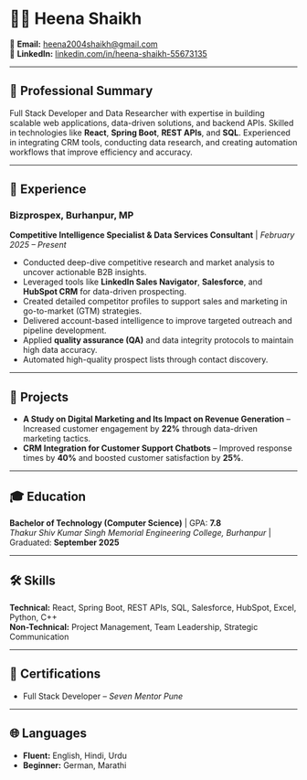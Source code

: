 # 👩‍💻 Heena Shaikh

📧 **Email:** heena2004shaikh@gmail.com  
🔗 **LinkedIn:** [linkedin.com/in/heena-shaikh-55673135](https://www.linkedin.com/in/heena-shaikh-55673135/)

---

## 💼 Professional Summary
Full Stack Developer and Data Researcher with expertise in building scalable web applications, data-driven solutions, and backend APIs. Skilled in technologies like **React**, **Spring Boot**, **REST APIs**, and **SQL**. Experienced in integrating CRM tools, conducting data research, and creating automation workflows that improve efficiency and accuracy.

---

## 🏢 Experience

### **Bizprospex, Burhanpur, MP**  
**Competitive Intelligence Specialist & Data Services Consultant** | *February 2025 – Present*  
- Conducted deep-dive competitive research and market analysis to uncover actionable B2B insights.  
- Leveraged tools like **LinkedIn Sales Navigator**, **Salesforce**, and **HubSpot CRM** for data-driven prospecting.  
- Created detailed competitor profiles to support sales and marketing in go-to-market (GTM) strategies.  
- Delivered account-based intelligence to improve targeted outreach and pipeline development.  
- Applied **quality assurance (QA)** and data integrity protocols to maintain high data accuracy.  
- Automated high-quality prospect lists through contact discovery.  

---

## 📂 Projects
- **A Study on Digital Marketing and Its Impact on Revenue Generation** – Increased customer engagement by **22%** through data-driven marketing tactics.  
- **CRM Integration for Customer Support Chatbots** – Improved response times by **40%** and boosted customer satisfaction by **25%**.  

---

## 🎓 Education
**Bachelor of Technology (Computer Science)** | GPA: **7.8**  
*Thakur Shiv Kumar Singh Memorial Engineering College, Burhanpur* | Graduated: **September 2025**

---

## 🛠 Skills
**Technical:** React, Spring Boot, REST APIs, SQL, Salesforce, HubSpot, Excel, Python, C++  
**Non-Technical:** Project Management, Team Leadership, Strategic Communication  

---

## 📜 Certifications
- Full Stack Developer – *Seven Mentor Pune*  

---

## 🌐 Languages
- **Fluent:** English, Hindi, Urdu  
- **Beginner:** German, Marathi  
